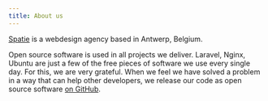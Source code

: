 ```yaml
---
title: About us
---
```


[Spatie](https://spatie.be) is a webdesign agency based in Antwerp, Belgium.

Open source software is used in all projects we deliver. Laravel, Nginx, Ubuntu are just a few
of the free pieces of software we use every single day. For this, we are very grateful.
When we feel we have solved a problem in a way that can help other developers,
we release our code as open source software [on GitHub](https://spatie.be/opensource).
